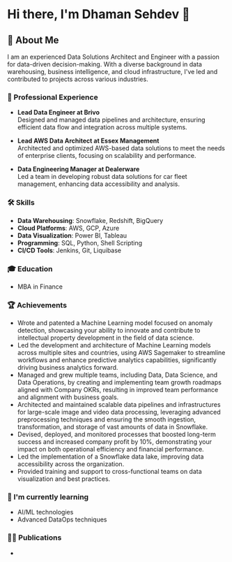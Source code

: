 # Hi there, I'm Dhaman Sehdev 👋

## 🚀 About Me
I am an experienced Data Solutions Architect and Engineer with a passion for data-driven decision-making. With a diverse background in data warehousing, business intelligence, and cloud infrastructure, I've led and contributed to projects across various industries.

### 💼 Professional Experience
- **Lead Data Engineer at Brivo**  
  Designed and managed data pipelines and architecture, ensuring efficient data flow and integration across multiple systems.

- **Lead AWS Data Architect at Essex Management**  
  Architected and optimized AWS-based data solutions to meet the needs of enterprise clients, focusing on scalability and performance.

- **Data Engineering Manager at Dealerware**  
  Led a team in developing robust data solutions for car fleet management, enhancing data accessibility and analysis.


### 🛠️ Skills
- **Data Warehousing**: Snowflake, Redshift, BigQuery
- **Cloud Platforms**: AWS, GCP, Azure
- **Data Visualization**: Power BI, Tableau
- **Programming**: SQL, Python, Shell Scripting
- **CI/CD Tools**: Jenkins, Git, Liquibase

### 🎓 Education
- MBA in Finance


### 🏆 Achievements
- Wrote and patented a Machine Learning model focused on anomaly detection, showcasing your ability to innovate and contribute to intellectual property development in the field of data science.
- Led the development and architecture of Machine Learning models across multiple sites and countries, using AWS Sagemaker to streamline workflows and enhance predictive analytics capabilities, significantly driving business analytics forward.
- Managed and grew multiple teams, including Data, Data Science, and Data Operations, by creating and implementing team growth roadmaps aligned with Company OKRs, resulting in improved team performance and alignment with business goals.
- Architected and maintained scalable data pipelines and infrastructures for large-scale image and video data processing, leveraging advanced preprocessing techniques and ensuring the smooth ingestion, transformation, and storage of vast amounts of data in Snowflake.
- Devised, deployed, and monitored processes that boosted long-term success and increased company profit by 10%, demonstrating your impact on both operational efficiency and financial performance.
- Led the implementation of a Snowflake data lake, improving data accessibility across the organization.
- Provided training and support to cross-functional teams on data visualization and best practices.



### 🌱 I'm currently learning
- AI/ML technologies
- Advanced DataOps techniques

### 👨‍💻 Publications
- 

